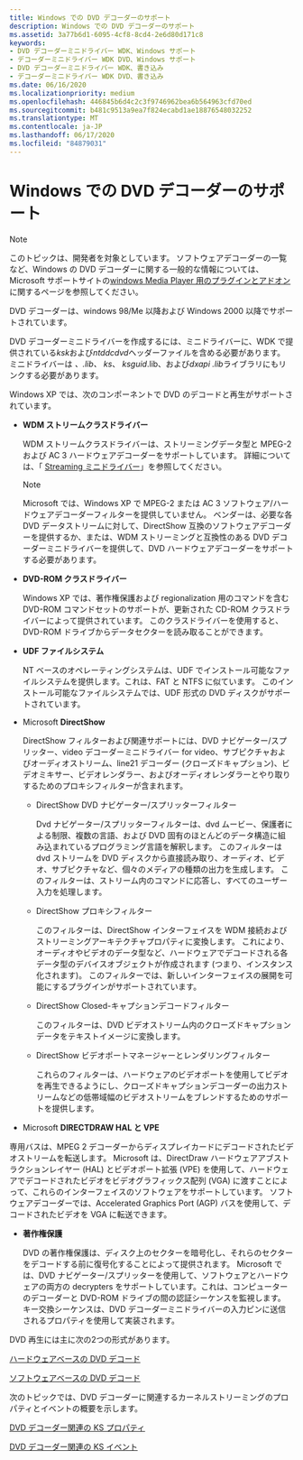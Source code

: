 ```yaml
---
title: Windows での DVD デコーダーのサポート
description: Windows での DVD デコーダーのサポート
ms.assetid: 3a77b6d1-6095-4cf8-8cd4-2e6d80d171c8
keywords:
- DVD デコーダーミニドライバー WDK、Windows サポート
- デコーダーミニドライバー WDK DVD、Windows サポート
- DVD デコーダーミニドライバー WDK、書き込み
- デコーダーミニドライバー WDK DVD、書き込み
ms.date: 06/16/2020
ms.localizationpriority: medium
ms.openlocfilehash: 446845b6d4c2c3f9746962bea6b564963cfd70ed
ms.sourcegitcommit: b481c9513a9ea7f824ecabd1ae18876548032252
ms.translationtype: MT
ms.contentlocale: ja-JP
ms.lasthandoff: 06/17/2020
ms.locfileid: "84879031"
---
```

# <a name="dvd-decoder-support-in-windows"></a>Windows での DVD デコーダーのサポート

> [!NOTE]
> このトピックは、開発者を対象としています。 ソフトウェアデコーダーの一覧など、Windows の DVD デコーダーに関する一般的な情報については、Microsoft サポートサイトの[windows Media Player 用のプラグインとアドオン](https://support.microsoft.com/help/17948/plug-ins-and-add-ons-for-windows-media-player)に関するページを参照してください。

DVD デコーダーは、windows 98/Me 以降および Windows 2000 以降でサポートされています。

DVD デコーダーミニドライバーを作成するには、ミニドライバーに、WDK で提供されている*ksk*および*ntddcdvd*ヘッダーファイルを含める必要があります。 ミニドライバーは *、.lib、* *ks*、 *ksguid*.lib、および*dxapi .lib*ライブラリにもリンクする必要があります。

Windows XP では、次のコンポーネントで DVD のデコードと再生がサポートされています。

- **WDM ストリームクラスドライバー**

    WDM ストリームクラスドライバーは、ストリーミングデータ型と MPEG-2 および AC 3 ハードウェアデコーダーをサポートしています。 詳細については、「 [Streaming ミニドライバー](https://docs.microsoft.com/windows-hardware/drivers/ddi/_stream/index)」を参照してください。

    > [!NOTE]
    > Microsoft では、Windows XP で MPEG-2 または AC 3 ソフトウェア/ハードウェアデコーダーフィルターを提供していません。 ベンダーは、必要な各 DVD データストリームに対して、DirectShow 互換のソフトウェアデコーダーを提供するか、または、WDM ストリーミングと互換性のある DVD デコーダーミニドライバーを提供して、DVD ハードウェアデコーダーをサポートする必要があります。

- **DVD-ROM クラスドライバー**

    Windows XP では、著作権保護および regionalization 用のコマンドを含む DVD-ROM コマンドセットのサポートが、更新された CD-ROM クラスドライバーによって提供されています。 このクラスドライバーを使用すると、DVD-ROM ドライブからデータセクターを読み取ることができます。

- **UDF ファイルシステム**

    NT ベースのオペレーティングシステムは、UDF でインストール可能なファイルシステムを提供します。これは、FAT と NTFS に似ています。 このインストール可能なファイルシステムでは、UDF 形式の DVD ディスクがサポートされています。

- Microsoft **DirectShow**

  DirectShow フィルターおよび関連サポートには、DVD ナビゲーター/スプリッター、video デコーダーミニドライバー for video、サブピクチャおよびオーディオストリーム、line21 デコーダー (クローズドキャプション)、ビデオミキサー、ビデオレンダラー、およびオーディオレンダラーとやり取りするためのプロキシフィルターが含まれます。

  - DirectShow DVD ナビゲーター/スプリッターフィルター

    Dvd ナビゲーター/スプリッターフィルターは、dvd ムービー、保護者による制限、複数の言語、および DVD 固有のほとんどのデータ構造に組み込まれているプログラミング言語を解釈します。 このフィルターは dvd ストリームを DVD ディスクから直接読み取り、オーディオ、ビデオ、サブピクチャなど、個々のメディアの種類の出力を生成します。 このフィルターは、ストリーム内のコマンドに応答し、すべてのユーザー入力を処理します。

  - DirectShow プロキシフィルター

    このフィルターは、DirectShow インターフェイスを WDM 接続およびストリーミングアーキテクチャプロパティに変換します。 これにより、オーディオやビデオのデータ型など、ハードウェアでデコードされる各データ型のデバイスオブジェクトが作成されます (つまり、インスタンス化されます)。 このフィルターでは、新しいインターフェイスの展開を可能にするプラグインがサポートされています。

  - DirectShow Closed-キャプションデコードフィルター

    このフィルターは、DVD ビデオストリーム内のクローズドキャプションデータをテキストイメージに変換します。

  - DirectShow ビデオポートマネージャーとレンダリングフィルター

    これらのフィルターは、ハードウェアのビデオポートを使用してビデオを再生できるようにし、クローズドキャプションデコーダーの出力ストリームなどの低帯域幅のビデオストリームをブレンドするためのサポートを提供します。

- Microsoft **DIRECTDRAW HAL と VPE**

専用バスは、MPEG 2 デコーダーからディスプレイカードにデコードされたビデオストリームを転送します。 Microsoft は、DirectDraw ハードウェアアブストラクションレイヤー (HAL) とビデオポート拡張 (VPE) を使用して、ハードウェアでデコードされたビデオをビデオグラフィックス配列 (VGA) に渡すことによって、これらのインターフェイスのソフトウェアをサポートしています。 ソフトウェアデコーダーでは、Accelerated Graphics Port (AGP) バスを使用して、デコードされたビデオを VGA に転送できます。

- **著作権保護**

    DVD の著作権保護は、ディスク上のセクターを暗号化し、それらのセクターをデコードする前に復号化することによって提供されます。 Microsoft では、DVD ナビゲーター/スプリッターを使用して、ソフトウェアとハードウェアの両方の decrypters をサポートしています。これは、コンピューターのデコーダーと DVD-ROM ドライブの間の認証シーケンスを監視します。 キー交換シーケンスは、DVD デコーダーミニドライバーの入力ピンに送信されるプロパティを使用して実装されます。

DVD 再生には主に次の2つの形式があります。

[ハードウェアベースの DVD デコード](hardware-based-dvd-decoding.md)

[ソフトウェアベースの DVD デコード](software-based-dvd-decoding.md)

次のトピックでは、DVD デコーダーに関連するカーネルストリーミングのプロパティとイベントの概要を示します。

[DVD デコーダー関連の KS プロパティ](dvd-decoder-related-ks-properties.md)

[DVD デコーダー関連の KS イベント](dvd-decoder-related-ks-events.md)
